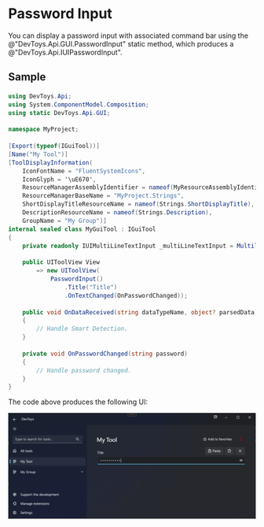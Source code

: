 # Password Input

You can display a password input with associated command bar using the @"DevToys.Api.GUI.PasswordInput" static method, which produces a @"DevToys.Api.IUIPasswordInput".

## Sample

```csharp
using DevToys.Api;
using System.ComponentModel.Composition;
using static DevToys.Api.GUI;

namespace MyProject;

[Export(typeof(IGuiTool))]
[Name("My Tool")]
[ToolDisplayInformation(
    IconFontName = "FluentSystemIcons",
    IconGlyph = '\uE670',
    ResourceManagerAssemblyIdentifier = nameof(MyResourceAssemblyIdentifier),
    ResourceManagerBaseName = "MyProject.Strings",
    ShortDisplayTitleResourceName = nameof(Strings.ShortDisplayTitle),
    DescriptionResourceName = nameof(Strings.Description),
    GroupName = "My Group")]
internal sealed class MyGuiTool : IGuiTool
{
    private readonly IUIMultiLineTextInput _multiLineTextInput = MultilineTextInput();

    public UIToolView View
        => new UIToolView(
            PasswordInput()
                .Title("Title")
                .OnTextChanged(OnPasswordChanged));

    public void OnDataReceived(string dataTypeName, object? parsedData)
    {
        // Handle Smart Detection.
    }

    private void OnPasswordChanged(string password)
    {
        // Handle password changed.
    }
}
```

The code above produces the following UI:

![DevToys - My Tool - Password Input](assets/password-input.png)